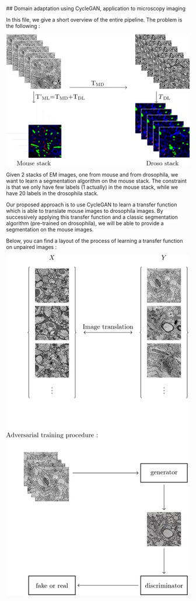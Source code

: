 ## Domain adaptation using CycleGAN, application to microscopy imaging


In this file, we give a short overview of the entire pipeline.
The problem is the following :

<img src="https://github.com/MarvinLavechin/daem/blob/master/examples/transfer/pipeline.png" width="600">

Given 2 stacks of EM images, one from mouse and from drosophila, we want to learn a segmentation algorithm on the mouse stack.
The constraint is that we only have few labels (1 actually) in the mouse stack, while we have 20 labels in the drosophila stack.

Our proposed approach is to use CycleGAN to learn a transfer function which is able to translate mouse images to drosophila images.
By successively applying this transfer function and a classic segmentation algorithm (pre-trained on drosophila), we will be able to provide a segmentation on the mouse images.

Below, you can find a layout of the process of learning a transfer function on unpaired images :

<img src="https://github.com/MarvinLavechin/daem/blob/master/examples/transfer/figure_procedure.png" width="500">